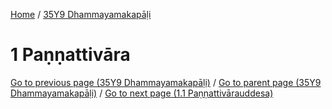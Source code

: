 
[Home](/) / [35Y9 Dhammayamakapāḷi](../35Y9.md)

# 1 Paṇṇattivāra


[Go to previous page (35Y9 Dhammayamakapāḷi)](0.md) / [Go to parent page (35Y9 Dhammayamakapāḷi)](0.md) / [Go to next page (1.1 Paṇṇattivārauddesa)](1/1.1.md)



